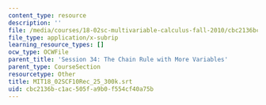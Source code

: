 ```yaml
---
content_type: resource
description: ''
file: /media/courses/18-02sc-multivariable-calculus-fall-2010/cbc2136bc1ac505fa9b0f554cf40a75b_MIT18_02SCF10Rec_25_300k.vtt
file_type: application/x-subrip
learning_resource_types: []
ocw_type: OCWFile
parent_title: 'Session 34: The Chain Rule with More Variables'
parent_type: CourseSection
resourcetype: Other
title: MIT18_02SCF10Rec_25_300k.srt
uid: cbc2136b-c1ac-505f-a9b0-f554cf40a75b
---
```

